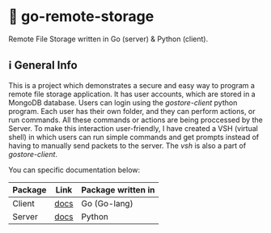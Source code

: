 # 📁 go-remote-storage
Remote File Storage written in Go (server) & Python (client).


  
## ℹ️ General Info

This is a project which demonstrates a secure and easy way to program a remote file storage application. It has user accounts, which are stored in a MongoDB database. Users can login using the _gostore-client_ python program. Each user has their own folder, and they can perform actions, or run commands. All these commands or actions are being proccessed by the Server. To make this interaction user-friendly, I have created a VSH (virtual shell) in which users can run simple commands and get prompts instead of having to manually send packets to the server. The _vsh_ is also a part of _gostore-client_.

You can specific documentation below:

|Package|Link|Package written in|
|----|----|----|
|Client|[docs](gostore-client/README.md)|Go (Go-lang)|
|Server|[docs](gostore-server/README.md)|Python|

#
